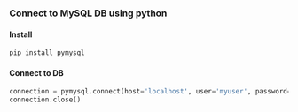 ---
---

### Connect to MySQL DB using python

#### Install
```bash
pip install pymysql
```

#### Connect to DB
```python
connection = pymysql.connect(host='localhost', user='myuser', password='mypass', database='mydb')
connection.close()
```

